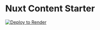 # Nuxt Content Starter

[![Deploy to Render](https://render.com/images/deploy-to-render-button.svg)](https://render.com/deploy)